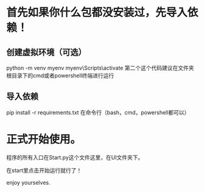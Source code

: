 # 首先如果你什么包都没安装过，先导入依赖！

## 创建虚拟环境（可选）

python -m venv myenv
myenv\Scripts\activate
第二个这个代码建议在文件夹根目录下的cmd或者powershell终端进行运行

## 导入依赖

pip install -r requirements.txt
在命令行（bash，cmd，powershell都可以）

# 正式开始使用。

程序的所有入口在Start.py这个文件这里，在UI文件夹下。

在start里点击开始运行就行了！

enjoy yourselves.
